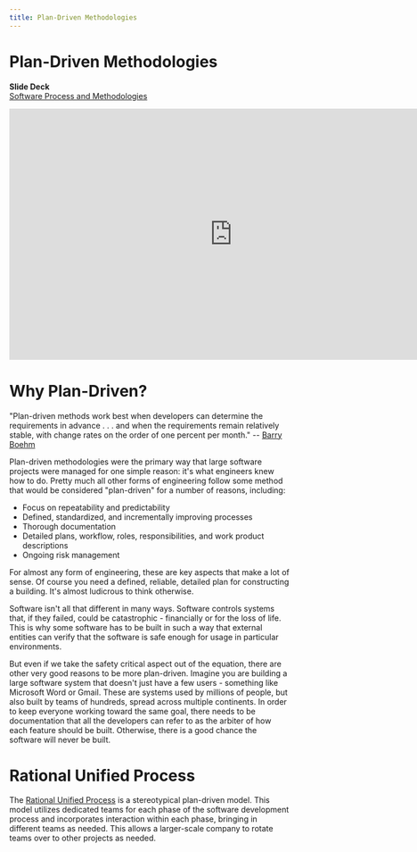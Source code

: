 ```yaml
---
title: Plan-Driven Methodologies
---
```


# Plan-Driven Methodologies

__Slide Deck__   
[Software Process and Methodologies](https://docs.google.com/presentation/d/1JW2Ci1oqMJyYIirwo-VaKeC_4BujxM0eKQoNGlQuMs8/edit?usp=sharing)

<iframe width="800" height="450" src="https://www.youtube.com/embed/dLUIsgoqq1s" frameborder="0" allow="accelerometer; autoplay; encrypted-media; gyroscope; picture-in-picture" allowfullscreen></iframe>

# Why Plan-Driven?

"Plan-driven methods work best when developers can determine the requirements in advance . . . and when the requirements remain relatively stable, with change rates on the order of one percent per month." -- [Barry Boehm](https://en.wikipedia.org/wiki/Barry_Boehm)

Plan-driven methodologies were the primary way that large software projects were managed for one simple reason: it's what engineers knew how to do.  Pretty much all other forms of engineering follow some method that would be considered "plan-driven" for a number of reasons, including:

* Focus on repeatability and predictability 
* Defined, standardized, and incrementally improving processes 
* Thorough documentation 
* Detailed plans, workflow, roles, responsibilities, and work product descriptions 
* Ongoing risk management 

For almost any form of engineering, these are key aspects that make a lot of sense.  Of course you need a defined, reliable, detailed plan for constructing a building.  It's almost ludicrous to think otherwise.

Software isn't all that different in many ways.  Software controls systems that, if they failed, could be catastrophic - financially or for the loss of life.  This is why some software has to be built in such a way that external entities can verify that the software is safe enough for usage in particular environments.  

But even if we take the safety critical aspect out of the equation, there are other very good reasons to be more plan-driven.  Imagine you are building a large software system that doesn't just have a few users - something like Microsoft Word or Gmail.  These are systems used by millions of people, but also built by teams of hundreds, spread across multiple continents.  In order to keep everyone working toward the same goal, there needs to be documentation that all the developers can refer to as the arbiter of how each feature should be built.  Otherwise, there is a good chance the software will never be built.

# Rational Unified Process

The [Rational Unified Process](https://en.wikipedia.org/wiki/Rational_Unified_Process) is a stereotypical plan-driven model.  This model utilizes dedicated teams for each phase of the software development process and incorporates interaction within each phase, bringing in different teams as needed.  This allows a larger-scale company to rotate teams over to other projects as needed.
